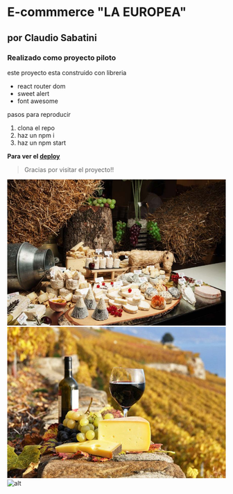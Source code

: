 # E-commmerce "LA EUROPEA"

## por Claudio Sabatini

### Realizado como proyecto piloto

este proyecto esta construido con libreria
* react router dom
* sweet alert
* font awesome

pasos para reproducir
1. clona el repo
2. haz un npm i
3. haz un npm start

**Para ver el [deploy](https://62e4305b707898322cfe2357--sparkling-youtiao-b3df00.netlify.app/)**

>Gracias por visitar el proyecto!!

![alt](./public/img/bannerQuesosFrancia.jpg)
![alt](./public/img/bannerQuesosItalia.jpg)
![alt](./public/img/bannerQuesosSuiza.jpg)
